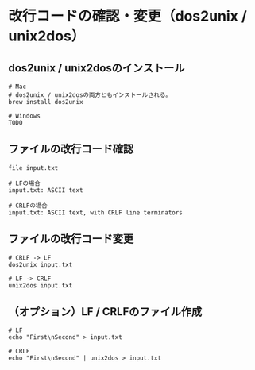 # 改行コードの確認・変更（dos2unix / unix2dos）

## dos2unix / unix2dosのインストール
```
# Mac
# dos2unix / unix2dosの両方ともインストールされる。
brew install dos2unix

# Windows
TODO
```

## ファイルの改行コード確認
```shell
file input.txt

# LFの場合
input.txt: ASCII text

# CRLFの場合
input.txt: ASCII text, with CRLF line terminators
```

## ファイルの改行コード変更
```shell
# CRLF -> LF
dos2unix input.txt

# LF -> CRLF
unix2dos input.txt
```

## （オプション）LF / CRLFのファイル作成
```shell
# LF
echo "First\nSecond" > input.txt

# CRLF
echo "First\nSecond" | unix2dos > input.txt
```
